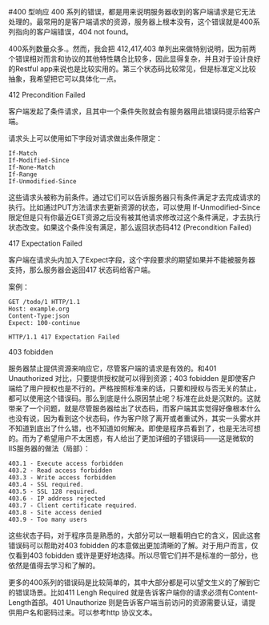 #400 型响应
400  系列的错误，都是用来说明服务器收到的客户端请求是它无法处理的。最常用的是客户端请求的资源，服务器上根本没有，这个错误就是400系列指向的客户端错误，404 not found。

400系列数量众多.。然而，我会把  412,417,403 单列出来做特别说明，因为前两个错误相对而言和协议的其他特性耦合比较多，因此显得复杂，并且对于设计良好的Restful app来说也是比较实用的。第三个状态码比较常见，但是标准定义比较抽象，我希望把它可以具体化一点。

412 Precondition Failed 

客户端发起了条件请求，且其中一个条件失败就会有服务器用此错误码提示给客户端。

请求头上可以使用如下字段对请求做出条件限定：

    If-Match
    If-Modified-Since
    If-None-Match
    If-Range
    If-Unmodified-Since

这些请求头被称为前条件。通过它们可以告诉服务器只有条件满足才去完成请求的执行。比如通过PUT方法请求去更新资源的状态，可以使用 If-Unmodified-Since 限定但是只有你最近GET资源之后没有被其他请求修改过这个条件满足，才去执行状态改变。如果这个条件没有满足，那么返回状态码412 (Precondition Failed) 


417 Expectation Failed

客户端在请求头内加入了Expect字段，这个字段要求的期望如果并不能被服务器支持，那么服务器会返回417 状态码给客户端。

案例：

    GET /todo/1 HTTP/1.1
    Host: example.org
    Content-Type:json
    Expect: 100-continue

    HTTP/1.1 417 Expectation Failed

403 fobidden

服务器禁止提供资源来响应它，尽管客户端的请求是有效的。和401 Unauthorized 对比，只要提供授权就可以得到资源；403 fobidden 是即使客户端给了用户授权也是不行的。严格按照标准来的话，只要和授权与否无关的禁止，都可以使用这个错误码。那么到底是什么原因禁止呢？标准在此处是沉默的。这就带来了一个问题，就是尽管服务器给出了状态码，而客户端其实觉得好像根本什么也没有说，因为看到这个状态码，作为客户除了离开或者重试外，其实一头雾水并不知道到底出了什么错，也不知道如何解决。即使是程序员看到了，也是无法可想的。而为了希望用户不太困惑，有人给出了更加详细的子错误码——这是微软的IIS服务器的做法（局部）：

    403.1 - Execute access forbidden 
    403.2 - Read access forbidden 
    403.3 - Write access forbidden 
    403.4 - SSL required. 
    403.5 - SSL 128 required. 
    403.6 - IP address rejected 
    403.7 - Client certificate required. 
    403.8 - Site access denied 
    403.9 - Too many users 


这些状态子码，对于程序员是熟悉的，大部分可以一眼看明白它的含义，因此这套错误码可以帮助对403 fobidden 的本意做出更加清晰的了解。对于用户而言，仅仅看到403 fobidden 或许是更好地选择。所以尽管它们并不是标准的一部分，也依然是值得去学习和了解的。 

更多的400系列的错误码是比较简单的，其中大部分都是可以望文生义的了解到它的错误场景。比如411 Lengh Required 就是告诉客户端你的请求必须有Content-Length首部。401 Unauthorize 则是告诉客户端当前访问的资源需要认证，请提供用户名和密码过来。可以参考http 协议文本。




